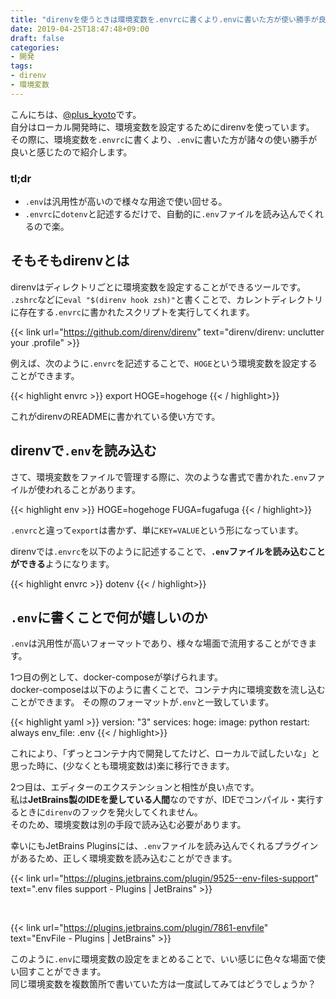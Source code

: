 ```yaml
---
title: "direnvを使うときは環境変数を.envrcに書くより.envに書いた方が使い勝手が良い"
date: 2019-04-25T18:47:48+09:00
draft: false
categories:
- 開発
tags:
- direnv
- 環境変数
---
```


こんにちは、[@plus_kyoto](https://twitter.com/plus_kyoto)です。  
自分はローカル開発時に、環境変数を設定するためにdirenvを使っています。
その際に、環境変数を`.envrc`に書くより、`.env`に書いた方が諸々の使い勝手が良いと感じたので紹介します。

### tl;dr
- `.env`は汎用性が高いので様々な用途で使い回せる。
- `.envrc`に`dotenv`と記述するだけで、自動的に`.env`ファイルを読み込んでくれるので楽。

<!--more-->

## そもそもdirenvとは

direnvはディレクトリごとに環境変数を設定することができるツールです。  
`.zshrc`などに`eval "$(direnv hook zsh)"`と書くことで、カレントディレクトリに存在する`.envrc`に書かれたスクリプトを実行してくれます。

{{< link url="https://github.com/direnv/direnv" text="direnv/direnv: unclutter your .profile" >}}

例えば、次のように`.envrc`を記述することで、`HOGE`という環境変数を設定することができます。

{{< highlight envrc >}}
export HOGE=hogehoge
{{< / highlight>}}

これがdirenvのREADMEに書かれている使い方です。

## direnvで`.env`を読み込む

さて、環境変数をファイルで管理する際に、次のような書式で書かれた`.env`ファイルが使われることがあります。  

{{< highlight env >}}
HOGE=hogehoge
FUGA=fugafuga
{{< / highlight>}}

`.envrc`と違って`export`は書かず、単に`KEY=VALUE`という形になっています。

direnvでは`.envrc`を以下のように記述することで、**`.env`ファイルを読み込むことができる**ようになります。

{{< highlight envrc >}}
dotenv
{{< / highlight>}}

##  `.env`に書くことで何が嬉しいのか
`.env`は汎用性が高いフォーマットであり、様々な場面で流用することができます。

1つ目の例として、docker-composeが挙げられます。  
docker-composeは以下のように書くことで、コンテナ内に環境変数を流し込むことができます。
その際のフォーマットが`.env`と一致しています。

{{< highlight yaml >}}
version: "3"
services:
  hoge:
    image: python
    restart: always
    env_file: .env
{{< / highlight>}}

これにより、「ずっとコンテナ内で開発してたけど、ローカルで試したいな」と思った時に、(少なくとも環境変数は)楽に移行できます。


2つ目は、エディターのエクステンションと相性が良い点です。  
私は**JetBrains製のIDEを愛している人間**なのですが、IDEでコンパイル・実行するときに`direnv`のフックを発火してくれません。  
そのため、環境変数は別の手段で読み込む必要があります。

幸いにもJetBrains Pluginsには、`.env`ファイルを読み込んでくれるプラグインがあるため、正しく環境変数を読み込むことができます。

{{< link url="https://plugins.jetbrains.com/plugin/9525--env-files-support" text=".env files support - Plugins | JetBrains" >}}

<br>

{{< link url="https://plugins.jetbrains.com/plugin/7861-envfile" text="EnvFile - Plugins | JetBrains" >}}



このように`.env`に環境変数の設定をまとめることで、いい感じに色々な場面で使い回すことができます。  
同じ環境変数を複数箇所で書いていた方は一度試してみてはどうでしょうか？

